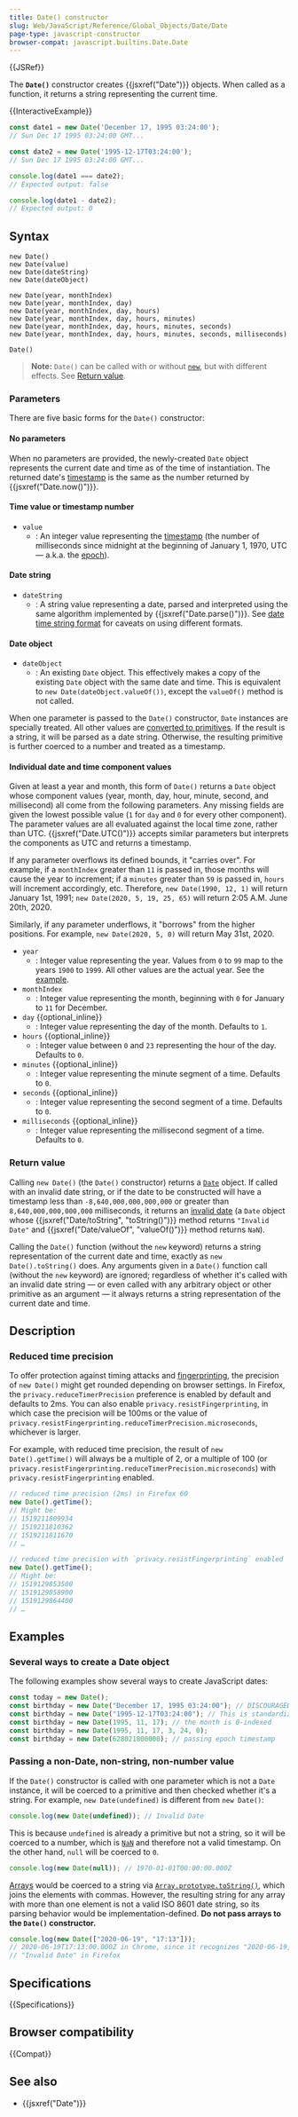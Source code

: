 ```yaml
---
title: Date() constructor
slug: Web/JavaScript/Reference/Global_Objects/Date/Date
page-type: javascript-constructor
browser-compat: javascript.builtins.Date.Date
---
```


{{JSRef}}

The **`Date()`** constructor creates {{jsxref("Date")}} objects. When called as a function, it returns a string representing the current time.

{{InteractiveExample}}

```js interactive-example
const date1 = new Date('December 17, 1995 03:24:00');
// Sun Dec 17 1995 03:24:00 GMT...

const date2 = new Date('1995-12-17T03:24:00');
// Sun Dec 17 1995 03:24:00 GMT...

console.log(date1 === date2);
// Expected output: false

console.log(date1 - date2);
// Expected output: 0

```

## Syntax

```js-nolint
new Date()
new Date(value)
new Date(dateString)
new Date(dateObject)

new Date(year, monthIndex)
new Date(year, monthIndex, day)
new Date(year, monthIndex, day, hours)
new Date(year, monthIndex, day, hours, minutes)
new Date(year, monthIndex, day, hours, minutes, seconds)
new Date(year, monthIndex, day, hours, minutes, seconds, milliseconds)

Date()
```

> **Note:** `Date()` can be called with or without [`new`](/en-US/docs/Web/JavaScript/Reference/Operators/new), but with different effects. See [Return value](#return_value).

### Parameters

There are five basic forms for the `Date()` constructor:

#### No parameters

When no parameters are provided, the newly-created `Date` object represents the current date and time as of the time of instantiation. The returned date's [timestamp](/en-US/docs/Web/JavaScript/Reference/Global_Objects/Date#the_epoch_timestamps_and_invalid_date) is the same as the number returned by {{jsxref("Date.now()")}}.

#### Time value or timestamp number

- `value`
  - : An integer value representing the [timestamp](/en-US/docs/Web/JavaScript/Reference/Global_Objects/Date#the_epoch_timestamps_and_invalid_date) (the number of milliseconds since midnight at the beginning of January 1, 1970, UTC — a.k.a. the [epoch](/en-US/docs/Web/JavaScript/Reference/Global_Objects/Date#the_epoch_timestamps_and_invalid_date)).

#### Date string

- `dateString`
  - : A string value representing a date, parsed and interpreted using the same algorithm implemented by {{jsxref("Date.parse()")}}. See [date time string format](/en-US/docs/Web/JavaScript/Reference/Global_Objects/Date#date_time_string_format) for caveats on using different formats.

#### Date object

- `dateObject`
  - : An existing `Date` object. This effectively makes a copy of the existing `Date` object with the same date and time. This is equivalent to `new Date(dateObject.valueOf())`, except the `valueOf()` method is not called.

When one parameter is passed to the `Date()` constructor, `Date` instances are specially treated. All other values are [converted to primitives](/en-US/docs/Web/JavaScript/Data_structures#primitive_coercion). If the result is a string, it will be parsed as a date string. Otherwise, the resulting primitive is further coerced to a number and treated as a timestamp.

#### Individual date and time component values

Given at least a year and month, this form of `Date()` returns a `Date` object whose component values (year, month, day, hour, minute, second, and millisecond) all come from the following parameters. Any missing fields are given the lowest possible value (`1` for `day` and `0` for every other component). The parameter values are all evaluated against the local time zone, rather than UTC. {{jsxref("Date.UTC()")}} accepts similar parameters but interprets the components as UTC and returns a timestamp.

If any parameter overflows its defined bounds, it "carries over". For example, if a `monthIndex` greater than `11` is passed in, those months will cause the year to increment; if a `minutes` greater than `59` is passed in, `hours` will increment accordingly, etc. Therefore, `new Date(1990, 12, 1)` will return January 1st, 1991; `new Date(2020, 5, 19, 25, 65)` will return 2:05 A.M. June 20th, 2020.

Similarly, if any parameter underflows, it "borrows" from the higher positions. For example, `new Date(2020, 5, 0)` will return May 31st, 2020.

- `year`
  - : Integer value representing the year. Values from `0` to `99` map to the years `1900` to `1999`. All other values are the actual year. See the [example](/en-US/docs/Web/JavaScript/Reference/Global_Objects/Date#interpretation_of_two-digit_years).
- `monthIndex`
  - : Integer value representing the month, beginning with `0` for January to `11` for December.
- `day` {{optional_inline}}
  - : Integer value representing the day of the month. Defaults to `1`.
- `hours` {{optional_inline}}
  - : Integer value between `0` and `23` representing the hour of the day. Defaults to `0`.
- `minutes` {{optional_inline}}
  - : Integer value representing the minute segment of a time. Defaults to `0`.
- `seconds` {{optional_inline}}
  - : Integer value representing the second segment of a time. Defaults to `0`.
- `milliseconds` {{optional_inline}}
  - : Integer value representing the millisecond segment of a time. Defaults to `0`.

### Return value

Calling `new Date()` (the `Date()` constructor) returns a [`Date`](/en-US/docs/Web/JavaScript/Reference/Global_Objects/Date) object. If called with an invalid date string, or if the date to be constructed will have a timestamp less than `-8,640,000,000,000,000` or greater than `8,640,000,000,000,000` milliseconds, it returns an [invalid date](/en-US/docs/Web/JavaScript/Reference/Global_Objects/Date#the_epoch_timestamps_and_invalid_date) (a `Date` object whose {{jsxref("Date/toString", "toString()")}} method returns `"Invalid Date"` and {{jsxref("Date/valueOf", "valueOf()")}} method returns `NaN`).

Calling the `Date()` function (without the `new` keyword) returns a string representation of the current date and time, exactly as `new Date().toString()` does. Any arguments given in a `Date()` function call (without the `new` keyword) are ignored; regardless of whether it's called with an invalid date string — or even called with any arbitrary object or other primitive as an argument — it always returns a string representation of the current date and time.

## Description

### Reduced time precision

To offer protection against timing attacks and [fingerprinting](/en-US/docs/Glossary/Fingerprinting), the precision of `new Date()` might get rounded depending on browser settings. In Firefox, the `privacy.reduceTimerPrecision` preference is enabled by default and defaults to 2ms. You can also enable `privacy.resistFingerprinting`, in which case the precision will be 100ms or the value of `privacy.resistFingerprinting.reduceTimerPrecision.microseconds`, whichever is larger.

For example, with reduced time precision, the result of `new Date().getTime()` will always be a multiple of 2, or a multiple of 100 (or `privacy.resistFingerprinting.reduceTimerPrecision.microseconds`) with `privacy.resistFingerprinting` enabled.

```js
// reduced time precision (2ms) in Firefox 60
new Date().getTime();
// Might be:
// 1519211809934
// 1519211810362
// 1519211811670
// …

// reduced time precision with `privacy.resistFingerprinting` enabled
new Date().getTime();
// Might be:
// 1519129853500
// 1519129858900
// 1519129864400
// …
```

## Examples

### Several ways to create a Date object

The following examples show several ways to create JavaScript dates:

```js
const today = new Date();
const birthday = new Date("December 17, 1995 03:24:00"); // DISCOURAGED: may not work in all runtimes
const birthday = new Date("1995-12-17T03:24:00"); // This is standardized and will work reliably
const birthday = new Date(1995, 11, 17); // the month is 0-indexed
const birthday = new Date(1995, 11, 17, 3, 24, 0);
const birthday = new Date(628021800000); // passing epoch timestamp
```

### Passing a non-Date, non-string, non-number value

If the `Date()` constructor is called with one parameter which is not a `Date` instance, it will be coerced to a primitive and then checked whether it's a string. For example, `new Date(undefined)` is different from `new Date()`:

```js
console.log(new Date(undefined)); // Invalid Date
```

This is because `undefined` is already a primitive but not a string, so it will be coerced to a number, which is [`NaN`](/en-US/docs/Web/JavaScript/Reference/Global_Objects/NaN) and therefore not a valid timestamp. On the other hand, `null` will be coerced to `0`.

```js
console.log(new Date(null)); // 1970-01-01T00:00:00.000Z
```

[Arrays](/en-US/docs/Web/JavaScript/Reference/Global_Objects/Array) would be coerced to a string via [`Array.prototype.toString()`](/en-US/docs/Web/JavaScript/Reference/Global_Objects/Array/toString), which joins the elements with commas. However, the resulting string for any array with more than one element is not a valid ISO 8601 date string, so its parsing behavior would be implementation-defined. **Do not pass arrays to the `Date()` constructor.**

```js
console.log(new Date(["2020-06-19", "17:13"]));
// 2020-06-19T17:13:00.000Z in Chrome, since it recognizes "2020-06-19,17:13"
// "Invalid Date" in Firefox
```

## Specifications

{{Specifications}}

## Browser compatibility

{{Compat}}

## See also

- {{jsxref("Date")}}
